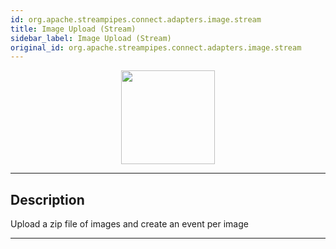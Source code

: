 ```yaml
---
id: org.apache.streampipes.connect.adapters.image.stream
title: Image Upload (Stream)
sidebar_label: Image Upload (Stream)
original_id: org.apache.streampipes.connect.adapters.image.stream
---
```


<!--
  ~ Licensed to the Apache Software Foundation (ASF) under one or more
  ~ contributor license agreements.  See the NOTICE file distributed with
  ~ this work for additional information regarding copyright ownership.
  ~ The ASF licenses this file to You under the Apache License, Version 2.0
  ~ (the "License"); you may not use this file except in compliance with
  ~ the License.  You may obtain a copy of the License at
  ~
  ~    http://www.apache.org/licenses/LICENSE-2.0
  ~
  ~ Unless required by applicable law or agreed to in writing, software
  ~ distributed under the License is distributed on an "AS IS" BASIS,
  ~ WITHOUT WARRANTIES OR CONDITIONS OF ANY KIND, either express or implied.
  ~ See the License for the specific language governing permissions and
  ~ limitations under the License.
  ~
  -->



<p align="center"> 
    <img src="/img/pipeline-elements/org.apache.streampipes.connect.adapters.image.stream/icon.png" width="150px;" class="pe-image-documentation"/>
</p>

***

## Description

Upload a zip file of images and create an event per image

***

